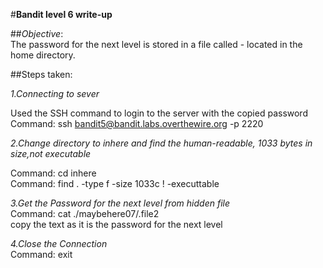 #**Bandit level 6 write-up**<br>

##*Objective*:<br>The password for the next level is stored in a file called - located in the home directory.<br>

##Steps taken:<br>

*1.Connecting to sever* <br>

Used the SSH command to login to the server with the copied password<br>
Command: ssh bandit5@bandit.labs.overthewire.org -p 2220<br>

*2.Change directory to inhere and find the human-readable, 1033 bytes in size,not executable* <br>

Command: cd inhere<br>
Command: find . -type f -size 1033c ! -executtable<br>

*3.Get the Password for the next level from hidden file*<br>
Command: cat ./maybehere07/.file2 <br>
copy the text as it is the password for the next level

*4.Close the Connection*<br>
Command: exit
